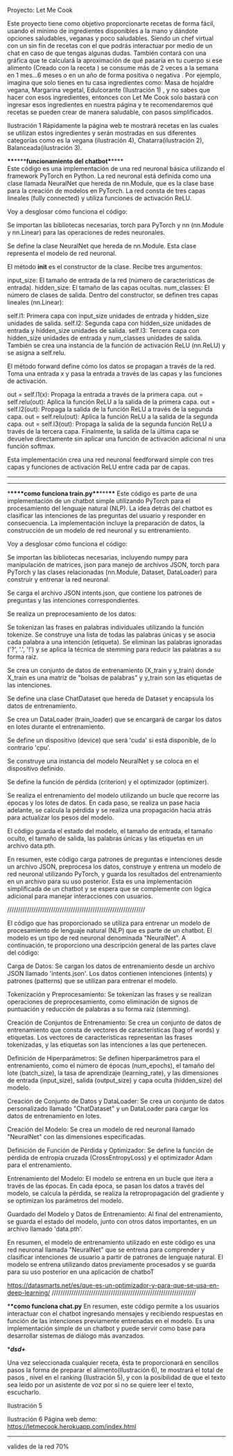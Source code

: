 Proyecto: Let Me Cook

Este proyecto tiene como objetivo proporcionarte recetas de forma fácil, usando el mínimo de ingredientes disponibles a la mano y dándote opciones saludables, veganas y poco saludables. Siendo un chef virtual con un sin fin de recetas con el que podrás interactuar por medio de un chat en caso de que tengas algunas dudas. También contará con una gráfica que te calculará la aproximación de qué pasaría en tu cuerpo si ese alimento (Creado con la receta ) se consume más de 2 veces a la semana en 1 mes…6 meses o en un año de forma positiva o negativa .
Por ejemplo, imagina que solo tienes en tu casa ingredientes como: Masa de hojaldre vegana, Margarina vegetal, Edulcorante (Ilustración 1) , y no sabes que hacer con esos ingredientes, entonces con Let Me Cook solo bastará con ingresar esos ingredientes en nuestra página y te recomendaremos qué recetas se pueden crear de manera saludable, con pasos simplificados.

Ilustración 1
Rápidamente la página web te mostrará recetas en las cuales se utilizan estos ingredientes y serán mostradas en sus diferentes categorías como es la vegana (ilustración 4), Chatarra(ilustración 2), Balanceada(ilustración 3).

**\*\***\*\*\*\***funcionamiento del chatbot\***\*\*\*\*\
Este código es una implementación de una red neuronal básica utilizando el framework PyTorch en Python. La red neuronal está definida como una clase llamada NeuralNet que hereda de nn.Module, que es la clase base para la creación de modelos en PyTorch. La red consta de tres capas lineales (fully connected) y utiliza funciones de activación ReLU.

Voy a desglosar cómo funciona el código:

Se importan las bibliotecas necesarias, torch para PyTorch y nn (nn.Module y nn.Linear) para las operaciones de redes neuronales.

Se define la clase NeuralNet que hereda de nn.Module. Esta clase representa el modelo de red neuronal.

El método **init** es el constructor de la clase. Recibe tres argumentos:

input_size: El tamaño de entrada de la red (número de características de entrada).
hidden_size: El tamaño de las capas ocultas.
num_classes: El número de clases de salida.
Dentro del constructor, se definen tres capas lineales (nn.Linear):

self.l1: Primera capa con input_size unidades de entrada y hidden_size unidades de salida.
self.l2: Segunda capa con hidden_size unidades de entrada y hidden_size unidades de salida.
self.l3: Tercera capa con hidden_size unidades de entrada y num_classes unidades de salida.
También se crea una instancia de la función de activación ReLU (nn.ReLU) y se asigna a self.relu.

El método forward define cómo los datos se propagan a través de la red. Toma una entrada x y pasa la entrada a través de las capas y las funciones de activación.

out = self.l1(x): Propaga la entrada a través de la primera capa.
out = self.relu(out): Aplica la función ReLU a la salida de la primera capa.
out = self.l2(out): Propaga la salida de la función ReLU a través de la segunda capa.
out = self.relu(out): Aplica la función ReLU a la salida de la segunda capa.
out = self.l3(out): Propaga la salida de la segunda función ReLU a través de la tercera capa.
Finalmente, la salida de la última capa se devuelve directamente sin aplicar una función de activación adicional ni una función softmax.

Esta implementación crea una red neuronal feedforward simple con tres capas y funciones de activación ReLU entre cada par de capas.

---

---

\***\*\*\*\***como funciona train.py**\*\***\*\*\***\*\***
Este código es parte de una implementación de un chatbot simple utilizando PyTorch para el procesamiento del lenguaje natural (NLP). La idea detrás del chatbot es clasificar las intenciones de las preguntas del usuario y responder en consecuencia. La implementación incluye la preparación de datos, la construcción de un modelo de red neuronal y su entrenamiento.

Voy a desglosar cómo funciona el código:

Se importan las bibliotecas necesarias, incluyendo numpy para manipulación de matrices, json para manejo de archivos JSON, torch para PyTorch y las clases relacionadas (nn.Module, Dataset, DataLoader) para construir y entrenar la red neuronal.

Se carga el archivo JSON intents.json, que contiene los patrones de preguntas y las intenciones correspondientes.

Se realiza un preprocesamiento de los datos:

Se tokenizan las frases en palabras individuales utilizando la función tokenize.
Se construye una lista de todas las palabras únicas y se asocia cada palabra a una intención (etiqueta).
Se eliminan las palabras ignoradas ('?', '.', '!') y se aplica la técnica de stemming para reducir las palabras a su forma raíz.

Se crea un conjunto de datos de entrenamiento (X_train y y_train) donde X_train es una matriz de "bolsas de palabras" y y_train son las etiquetas de las intenciones.

Se define una clase ChatDataset que hereda de Dataset y encapsula los datos de entrenamiento.

Se crea un DataLoader (train_loader) que se encargará de cargar los datos en lotes durante el entrenamiento.

Se define un dispositivo (device) que será 'cuda' si está disponible, de lo contrario 'cpu'.

Se construye una instancia del modelo NeuralNet y se coloca en el dispositivo definido.

Se define la función de pérdida (criterion) y el optimizador (optimizer).

Se realiza el entrenamiento del modelo utilizando un bucle que recorre las épocas y los lotes de datos. En cada paso, se realiza un pase hacia adelante, se calcula la pérdida y se realiza una propagación hacia atrás para actualizar los pesos del modelo.

El código guarda el estado del modelo, el tamaño de entrada, el tamaño oculto, el tamaño de salida, las palabras únicas y las etiquetas en un archivo data.pth.

En resumen, este código carga patrones de preguntas e intenciones desde un archivo JSON, preprocesa los datos, construye y entrena un modelo de red neuronal utilizando PyTorch, y guarda los resultados del entrenamiento en un archivo para su uso posterior. Esta es una implementación simplificada de un chatbot y se espera que se complemente con lógica adicional para manejar interacciones con usuarios.

///////////////////////////////////////////////////////////////

El código que has proporcionado se utiliza para entrenar un modelo de procesamiento de lenguaje natural (NLP) que es parte de un chatbot. El modelo es un tipo de red neuronal denominada "NeuralNet". A continuación, te proporciono una descripción general de las partes clave del código:

Carga de Datos: Se cargan los datos de entrenamiento desde un archivo JSON llamado 'intents.json'. Los datos contienen intenciones (intents) y patrones (patterns) que se utilizan para entrenar el modelo.

Tokenización y Preprocesamiento: Se tokenizan las frases y se realizan operaciones de preprocesamiento, como eliminación de signos de puntuación y reducción de palabras a su forma raíz (stemming).

Creación de Conjuntos de Entrenamiento: Se crea un conjunto de datos de entrenamiento que consta de vectores de características (bag of words) y etiquetas. Los vectores de características representan las frases tokenizadas, y las etiquetas son las intenciones a las que pertenecen.

Definición de Hiperparámetros: Se definen hiperparámetros para el entrenamiento, como el número de épocas (num_epochs), el tamaño del lote (batch_size), la tasa de aprendizaje (learning_rate), y las dimensiones de entrada (input_size), salida (output_size) y capa oculta (hidden_size) del modelo.

Creación de Conjunto de Datos y DataLoader: Se crea un conjunto de datos personalizado llamado "ChatDataset" y un DataLoader para cargar los datos de entrenamiento en lotes.

Creación del Modelo: Se crea un modelo de red neuronal llamado "NeuralNet" con las dimensiones especificadas.

Definición de Función de Pérdida y Optimizador: Se define la función de pérdida de entropía cruzada (CrossEntropyLoss) y el optimizador Adam para el entrenamiento.

Entrenamiento del Modelo: El modelo se entrena en un bucle que itera a través de las épocas. En cada época, se pasan los datos a través del modelo, se calcula la pérdida, se realiza la retropropagación del gradiente y se optimizan los parámetros del modelo.

Guardado del Modelo y Datos de Entrenamiento: Al final del entrenamiento, se guarda el estado del modelo, junto con otros datos importantes, en un archivo llamado 'data.pth'.

En resumen, el modelo de entrenamiento utilizado en este código es una red neuronal llamada "NeuralNet" que se entrena para comprender y clasificar intenciones de usuario a partir de patrones de lenguaje natural. El modelo se entrena utilizando datos previamente procesados y se guarda para su uso posterior en una aplicación de chatboT

https://datasmarts.net/es/que-es-un-optimizador-y-para-que-se-usa-en-deep-learning/
//////////////////////////////////////////////////////////////////

\***\*como funciona chat.py**
En resumen, este código permite a los usuarios interactuar con el chatbot ingresando mensajes y recibiendo respuestas en función de las intenciones previamente entrenadas en el modelo. Es una implementación simple de un chatbot y puede servir como base para desarrollar sistemas de diálogo más avanzados.

\***_dsd+_**

Una vez seleccionada cualquier receta, ésta te proporcionará en sencillos pasos la forma de preparar el alimento(Ilustración 6), te mostrará el total de pasos , nivel en el ranking (Ilustración 5), y con la posibilidad de que el texto sea leído por un asistente de voz por si no se quiere leer el texto, escucharlo.

Ilustración 5

Ilustración 6
Página web demo: https://letmecook.herokuapp.com/index.html

---

valides de la red 70%
